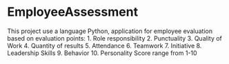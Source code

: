 # EmployeeAssessment
This project use a language Python, application for employee evaluation based on evaluation points: 1. Role responsibility 2. Punctuality 3. Quality of Work 4. Quantity of results 5. Attendance 6. Teamwork 7. Initiative 8. Leadership Skills 9. Behavior 10. Personality Score range from 1-10
